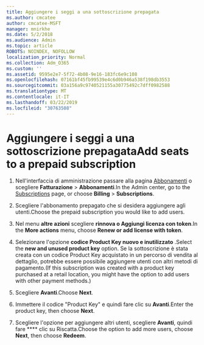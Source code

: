 ```yaml
---
title: Aggiungere i seggi a una sottoscrizione prepagata
ms.author: cmcatee
author: cmcatee-MSFT
manager: mnirkhe
ms.date: 5/2/2018
ms.audience: Admin
ms.topic: article
ROBOTS: NOINDEX, NOFOLLOW
localization_priority: Normal
ms.collection: Adm_O365
ms.custom: ''
ms.assetid: 9595e2e7-5f72-4b08-9e16-183fc6e9c108
ms.openlocfilehash: 07161bf45fb99539e4c6d0b946a538f198db3553
ms.sourcegitcommit: 03a156a9c9740521155a30775492c7dff0982588
ms.translationtype: MT
ms.contentlocale: it-IT
ms.lasthandoff: 03/22/2019
ms.locfileid: "30763508"
---
```

# <a name="add-seats-to-a-prepaid-subscription"></a><span data-ttu-id="baef8-102">Aggiungere i seggi a una sottoscrizione prepagata</span><span class="sxs-lookup"><span data-stu-id="baef8-102">Add seats to a prepaid subscription</span></span>

1. <span data-ttu-id="baef8-103">Nell'interfaccia di amministrazione passare alla pagina [Abbonamenti](https://go.microsoft.com/fwlink/p/?linkid=842054) o scegliere **Fatturazione** \> **Abbonamenti**.</span><span class="sxs-lookup"><span data-stu-id="baef8-103">In the Admin center, go to the [Subscriptions](https://go.microsoft.com/fwlink/p/?linkid=842054) page, or choose **Billing** \> **Subscriptions**.</span></span>
    
2. <span data-ttu-id="baef8-104">Scegliere l'abbonamento prepagato che si desidera aggiungere agli utenti.</span><span class="sxs-lookup"><span data-stu-id="baef8-104">Choose the prepaid subscription you would like to add users.</span></span>
    
3. <span data-ttu-id="baef8-105">Nel menu **altre azioni** scegliere **rinnova o Aggiungi licenza con token**.</span><span class="sxs-lookup"><span data-stu-id="baef8-105">In the **More actions** menu, choose **Renew or add license with token**.</span></span>
    
4. <span data-ttu-id="baef8-106">Selezionare l'opzione **codice Product Key nuovo e inutilizzato** .</span><span class="sxs-lookup"><span data-stu-id="baef8-106">Select the **new and unused product key** option.</span></span> <span data-ttu-id="baef8-107">Se la sottoscrizione è stata creata con un codice Product Key acquistato in un percorso di vendita al dettaglio, potrebbe essere possibile aggiungere utenti con altri metodi di pagamento.</span><span class="sxs-lookup"><span data-stu-id="baef8-107">(If this subscription was created with a product key purchased at a retail location, you might have the option to add users with other payment methods.)</span></span> 
    
5. <span data-ttu-id="baef8-108">Scegliere **Avanti**.</span><span class="sxs-lookup"><span data-stu-id="baef8-108">Choose **Next**.</span></span>
    
6. <span data-ttu-id="baef8-109">Immettere il codice "Product Key" e quindi fare clic su **Avanti**.</span><span class="sxs-lookup"><span data-stu-id="baef8-109">Enter the product key, then choose **Next**.</span></span>
    
7. <span data-ttu-id="baef8-110">Scegliere l'opzione per aggiungere altri utenti, scegliere **Avanti**, quindi fare \*\*\*\* clic su Riscatta.</span><span class="sxs-lookup"><span data-stu-id="baef8-110">Choose the option to add more users, choose **Next**, then choose **Redeem**.</span></span>
    


